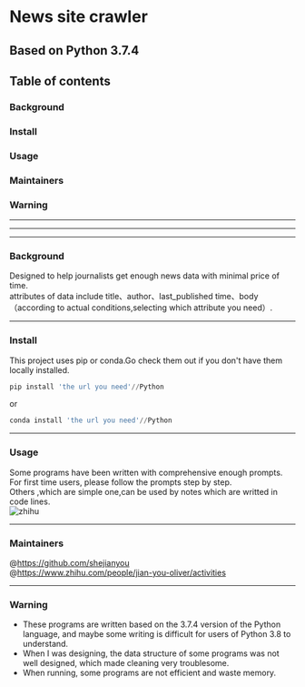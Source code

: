 # News site crawler
## Based on Python 3.7.4
## Table of contents
### Background
### Install
### Usage
### Maintainers
### Warning

----
----
----
### Background
Designed to help journalists get enough news data with minimal price of time.<br>
attributes of data include title、author、last_published time、body（according to actual conditions,selecting which attribute you need）.<br>

----
### Install
This project uses pip or conda.Go check them out if you don't have them locally installed.
```Python
pip install 'the url you need'//Python
```
or<br>
```Python
conda install 'the url you need'//Python
```

----
### Usage
Some programs have been written with comprehensive enough prompts. For first time users, please follow the prompts step by step.<br>
Others ,which are simple one,can be used by notes which are writted in code lines.<br>
![zhihu](https://zhuanlan.zhihu.com/p/100909299)

----
### Maintainers
@https://github.com/shejianyou<br>
@https://www.zhihu.com/people/jian-you-oliver/activities


----
### Warning
* These programs are written based on the 3.7.4 version of the Python language, and maybe some writing is difficult for users of Python 3.8 to understand.<br>
* When I was designing, the data structure of some programs was not well designed, which made cleaning very troublesome.<br>
* When running, some programs are not efficient and waste memory.


